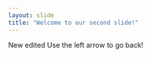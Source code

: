 ```yaml
---
layout: slide
title: "Welcome to our second slide!"
---
```

New edited
Use the left arrow to go back!
